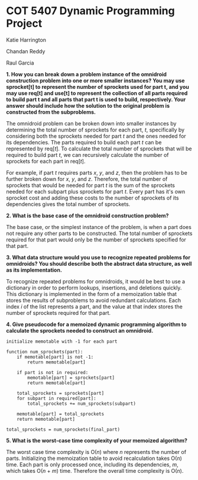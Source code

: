 # COT 5407 Dynamic Programming Project

Katie Harrington

Chandan Reddy

Raul Garcia

**1. How you can break down a problem instance of the omnidroid construction problem into one or more smaller instances? You may use sprocket[t] to represent the number of sprockets used for part t, and you may use req[t] and use[t] to represent the collection of all parts required to build part t and all parts that part t is used to build, respectively. Your answer should include how the solution to the original problem is constructed from the subproblems.**

The omnidroid problem can be broken down into smaller instances by determining the total number of sprockets for each part, *t*, specifically by considering both the sprockets needed for part *t* and the ones needed for its dependencies. The parts required to build each part *t* can be represented by req[*t*]. To calculate the total number of sprockets that will be required to build part *t*, we can recursively calculate the number of sprockets for each part in req[*t*].

For example, if part *t* requires parts *x*, *y*, and *z*, then the problem has to be further broken down for *x*, *y*, and *z*. Therefore, the total number of sprockets that would be needed for part *t* is the sum of the sprockets needed for each subpart plus sprockets for part *t*. Every part has it's own sprocket cost and adding these costs to the number of sprockets of its dependencies gives the total number of sprockets.

**2. What is the base case of the omnidroid construction problem?**

The base case, or the simplest instance of the problem, is when a part does not require any other parts to be constructed. The total number of sprockets required for that part would only be the number of sprockets specified for that part. 

**3. What data structure would you use to recognize repeated problems for omnidroids? You should describe both the abstract data structure, as well as its implementation.**

To recognize repeated problems for omnidroids, it would be best to use a dictionary in order to perform lookups, insertions, and deletions quickly. This dictionary is implemented in the form of a memoization table that stores the results of subproblems to avoid redundant calculations. Each index *i* of the list represents a part, and the value at that index stores the number of sprockets required for that part.

**4. Give pseudocode for a memoized dynamic programming algorithm to calculate the sprockets needed to construct an omnidroid.**

```
initialize memotable with -1 for each part

function num_sprockets(part):
    if memotable[part] is not -1:
        return memotable[part]
    
    if part is not in required:
        memotable[part] = sprockets[part]
        return memotable[part]
    
    total_sprockets = sprockets[part]
    for subpart in required[part]:
        total_sprockets += num_sprockets(subpart)
    
    memotable[part] = total_sprockets
    return memotable[part]

total_sprockets = num_sprockets(final_part)
```

**5. What is the worst-case time complexity of your memoized algorithm?**

The worst case time complexity is O(*n*) where *n* represents the number of parts. Initializing the memoization table to avoid recalculation takes O(*n*) time. Each part is only processed once, including its dependencies, *m*, which takes O(*n* + *m*) time. Therefore the overall time complexity is O(*n*).
